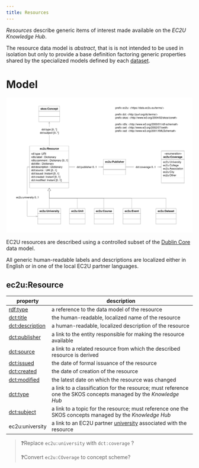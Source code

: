 ```yaml
---
title: Resources
---
```


*Resources* describe generic items of interest made available on the *EC2U Knowledge Hub*.

The resource data model is *abstract*, that is is not intended to be used in isolation but only to provide a base
definition factoring generic properties shared by the specialized models defined by each [dataset](index.md).

# Model

![resource data model](index/resources.svg)

EC2U resources are described using a controlled subset of
the [Dublin Core](https://www.dublincore.org/specifications/dublin-core/dcmi-terms/) data model.

All generic human-readable labels and descriptions are localized either in English or in one of the local EC2U partner
languages.

## ec2u:Resource

| property                                                     | description                                                  |
| ------------------------------------------------------------ | ------------------------------------------------------------ |
| [rdf:type](https://www.w3.org/TR/rdf-schema/#ch_type)        | a reference to the data model of the resource                |
| [dct:title](https://www.dublincore.org/specifications/dublin-core/dcmi-terms/terms/title/) | the human-readable, localized name of the resource           |
| [dct:description](https://www.dublincore.org/specifications/dublin-core/dcmi-terms/terms/description/) | a human-readable, localized description of the resource      |
| [dct:publisher](https://www.dublincore.org/specifications/dublin-core/dcmi-terms/terms/publisher/) | a link to the entity responsible for making the resource available |
| [dct:source](https://www.dublincore.org/specifications/dublin-core/dcmi-terms/terms/source/) | a link to a related resource from which the described resource is derived |
| [dct:issued](https://www.dublincore.org/specifications/dublin-core/dcmi-terms/terms/issued/) | the date of formal issuance of the resource                  |
| [dct:created](https://www.dublincore.org/specifications/dublin-core/dcmi-terms/terms/created/) | the date of creation of the resource                         |
| [dct:modified](https://www.dublincore.org/specifications/dublin-core/dcmi-terms/terms/modified/) | the latest date on which the resource was changed            |
| [dct:type](https://www.dublincore.org/specifications/dublin-core/dcmi-terms/terms/type/) | a link to a classification for the resource; must reference one the SKOS concepts managed by the *Knowledge Hub* |
| [dct:subject](https://www.dublincore.org/specifications/dublin-core/dcmi-terms/terms/subject/) | a link to a topic for the resource; must reference one the SKOS concepts managed by the *Knowledge Hub* |
| ec2u:university                                              | a link to an EC2U partner [university](universities.md) associated with the resource |

> ❓Replace `ec2u:university` with `dct:coverage` ?
>
> ❓Convert `ec2u:COverage` to concept scheme?

